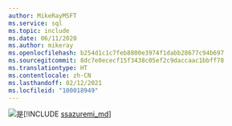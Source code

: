```yaml
---
author: MikeRayMSFT
ms.service: sql
ms.topic: include
ms.date: 06/11/2020
ms.author: mikeray
ms.openlocfilehash: b254d1c1c7feb8800e3974f1dabb28677c94b697
ms.sourcegitcommit: 8dc7e0ececf15f3438c05ef2c9daccaac1bbff78
ms.translationtype: HT
ms.contentlocale: zh-CN
ms.lasthandoff: 02/12/2021
ms.locfileid: "100018949"
---
```

<Token>![是](../media/yes-icon.png)[!INCLUDE [ssazuremi_md](../ssazuremi_md.md)]</Token>

